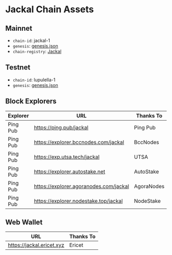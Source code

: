 # Jackal Chain Assets

## Mainnet
- `chain-id`: jackal-1
- `genesis`: [genesis.json](https://cdn.discordapp.com/attachments/1002389406650466405/1034968352591986859/updated_genesis2.json)
- `chain-registry`: [Jackal](https://github.com/cosmos/chain-registry/blob/master/jackal/chain.json)

## Testnet
- `chain-id`: lupulella-1
- `genesis`: [genesis.json](/testnet/genesis.json)

## Block Explorers

| Explorer | URL                                  | Thanks To |
|----------|--------------------------------------|-----------|
| Ping Pub | https://ping.pub/jackal              | Ping Pub  |
| Ping Pub | https://explorer.bccnodes.com/jackal | BccNodes  |
| Ping Pub | https://exp.utsa.tech/jackal         | UTSA      |
| Ping Pub | https://explorer.autostake.net       | AutoStake |
| Ping Pub | https://explorer.agoranodes.com/jackal | AgoraNodes |
| Ping Pub | https://explorer.nodestake.top/jackal  | NodeStake |


## Web Wallet
| URL                                  | Thanks To |
|--------------------------------------|-----------|
| https://jackal.ericet.xyz            | Ericet    |
